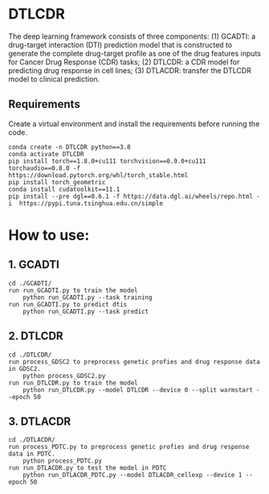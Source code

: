 # DTLCDR

The deep learning framework consists of three components: (1) GCADTI: a drug-target interaction (DTI) prediction model that is constructed to generate the complete drug-target profile as one of the drug features inputs for Cancer Drug Response (CDR) tasks; (2) DTLCDR: a CDR model for predicting drug response in cell lines; (3) DTLACDR: transfer the DTLCDR model to clinical prediction.


## Requirements

Create a virtual environment and install the requirements before running the code.

    conda create -n DTLCDR python==3.8
    conda activate DTLCDR
    pip install torch==1.8.0+cu111 torchvision==0.9.0+cu111 torchaudio==0.8.0 -f https://download.pytorch.org/whl/torch_stable.html
    pip install torch_geometric
    conda install cudatoolkit==11.1
    pip install --pre dgl==0.6.1 -f https://data.dgl.ai/wheels/repo.html -i  https://pypi.tuna.tsinghua.edu.cn/simple


# How to use:
## 1. GCADTI 
    cd ./GCADTI/
    run run_GCADTI.py to train the model
        python run_GCADTI.py --task training
    run run_GCADTI.py to predict dtis
        python run_GCADTI.py --task predict
            
## 2. DTLCDR
    cd ./DTLCDR/
    run process_GDSC2 to preprocess genetic profies and drug response data in GDSC2.
        python process_GDSC2.py 
    run run_DTLCDR.py to train the model
        python run_DTLCDR.py --model DTLCDR --device 0 --split warmstart --epoch 50
        
## 3. DTLACDR
    cd ./DTLACDR/
    run process_PDTC.py to preprocess genetic profies and drug response data in PDTC.
        python process_PDTC.py
    run run_DTLACDR.py to test the model in PDTC
        python run_DTLACDR_PDTC.py --model DTLACDR_cellexp --device 1 --epoch 50
        
    
    
